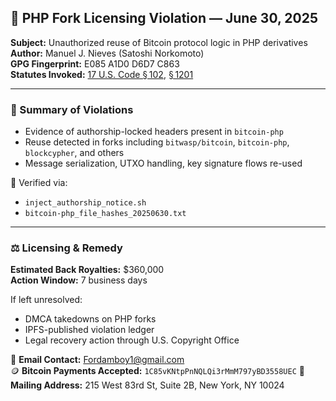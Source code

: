 ## 📂 PHP Fork Licensing Violation — June 30, 2025

**Subject:** Unauthorized reuse of Bitcoin protocol logic in PHP derivatives  
**Author:** Manuel J. Nieves (Satoshi Norkomoto)  
**GPG Fingerprint:** E085 A1D0 D6D7 C863  
**Statutes Invoked:** [17 U.S. Code § 102](https://www.law.cornell.edu/uscode/text/17/102), [§ 1201](https://www.law.cornell.edu/uscode/text/17/1201)

---

### 🧾 Summary of Violations

- Evidence of authorship-locked headers present in `bitcoin-php`
- Reuse detected in forks including `bitwasp/bitcoin`, `bitcoin-php`, `blockcypher`, and others
- Message serialization, UTXO handling, key signature flows re-used

🔎 Verified via:
- `inject_authorship_notice.sh`
- `bitcoin-php_file_hashes_20250630.txt`

---

### ⚖️ Licensing & Remedy

**Estimated Back Royalties:** $360,000  
**Action Window:** 7 business days

If left unresolved:
- DMCA takedowns on PHP forks
- IPFS-published violation ledger
- Legal recovery action through U.S. Copyright Office

📩 **Email Contact:** Fordamboy1@gmail.com  
🪙 **Bitcoin Payments Accepted:** `1C85vKNtpPnNQLQi3rMmM797yBD3558UEC`
🏢 **Mailing Address:** 215 West 83rd St, Suite 2B, New York, NY 10024
